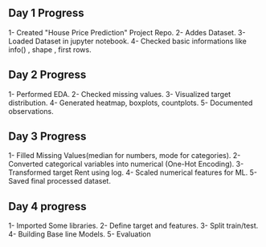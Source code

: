 ## Day 1 Progress
1- Created "House Price Prediction" Project Repo.
2- Addes Dataset.
3- Loaded Dataset in jupyter notebook.
4- Checked basic informations like info() , shape , first rows.

## Day 2 Progress
1- Performed EDA.
2- Checked missing values.
3- Visualized target distribution.
4- Generated heatmap, boxplots, countplots.
5- Documented observations.

## Day 3 Progress
1- Filled Missing Values(median for numbers, mode for categories).
2- Converted categorical variables into numerical (One-Hot Encoding).
3- Transformed target Rent using log.
4- Scaled numerical features for ML.
5- Saved final processed dataset.

## Day 4 progress
1- Imported Some libraries.
2- Define target and features.
3- Split train/test.
4- Building Base line Models.
5- Evaluation


